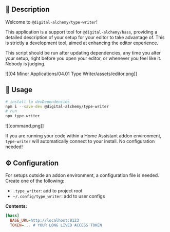## 📝 Description

Welcome to `@digital-alchemy/type-writer`!

This application is a support tool for `@digital-alchemy/hass`, providing a detailed description of your setup for your editor to take advantage of. This is strictly a development tool, aimed at enhancing the editor experience.

This script should be run after updating dependencies, any time you alter your setup, right before you open your editor, or whenever you feel like it. Nobody is judging.

![[04 Minor Applications/04.01 Type Writer/assets/editor.png]]
## 🚀 Usage
```bash
# install to devDependencies
npm i --save-dev @digital-alchemy/type-writer
# run
npx type-writer
```
![[command.png]]

If you are running your code within a Home Assistant addon environment, `type-writer` will automatically connect to your install. No configuration needed!

## ⚙️ Configuration

For setups outside an addon environment, a configuration file is needed. Create one of the following:
- `.type_writer`: add to project root
- `~/.config/type_writer`: add to user configs

**Contents:**
```ini
[hass]
  BASE_URL=http://localhost:8123 
  TOKEN=... # YOUR LONG LIVED ACCESS TOKEN
```
